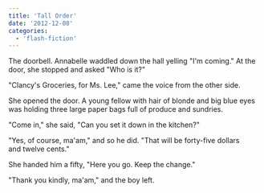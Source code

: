 ```yaml
---
title: 'Tall Order'
date: '2012-12-08'
categories:
  - 'flash-fiction'
---
```


The doorbell. Annabelle waddled down the hall yelling "I'm coming." At the door,
she stopped and asked "Who is it?"

<!-- truncate -->


"Clancy's Groceries, for Ms. Lee," came the voice from the other side.

She opened the door. A young fellow with hair of blonde and big blue eyes was
holding three large paper bags full of produce and sundries.

"Come in," she said, "Can you set it down in the kitchen?"

"Yes, of course, ma'am," and so he did. "That will be forty-five dollars
and twelve cents."

She handed him a fifty, "Here you go. Keep the change."

"Thank you kindly, ma'am," and the boy left.

